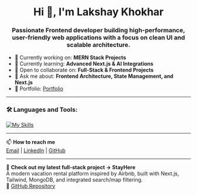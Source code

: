 <h1 align="center">Hi 👋, I'm Lakshay Khokhar</h1>

<h3 align="center">Passionate Frontend developer building high-performance, user-friendly web applications with a focus on clean UI and scalable architecture.</h3>

- 🔭 Currently working on: **MERN Stack Projects**
- 🌱 Currently learning: **Advanced Next.js & AI Integrations**
- 👯 Open to collaborate on: **Full-Stack & Frontend Projects**
- 💬 Ask me about: **Frontend Architecture, State Management, and Next.js**
- 🚀 Portfolio: [Portfolio](https://lakshaykhokhar.vercel.app)

---

<h3 align="left">🛠️ Languages and Tools:</h3>

[![My Skills](https://skillicons.dev/icons?i=next,react,nodejs,express,mongodb,mysql,postgresql,threejs,ts,js,html,css,tailwind,materialui,redux,prisma,firebase,appwrite,aws,git,github,vercel,netlify,vite,webstorm,python)](https://skillicons.dev)

---

📫 **How to reach me**  
[Email](mailto:lakshaykhokhar2003@gmail.com) | [LinkedIn](https://www.linkedin.com/in/lakshay-khokhar-a5242212a/) | [GitHub](https://github.com/lakshaykhokhar2003)

---

📌 **Check out my latest full-stack project → StayHere**  
A modern vacation rental platform inspired by Airbnb, built with Next.js, Tailwind, MongoDB, and integrated search/map filtering.  
🔗 [GitHub Repository]([https://github.com/lakshaykhokhar2003/stayhere](https://github.com/lakshaykhokhar2003/vacation-rental))

